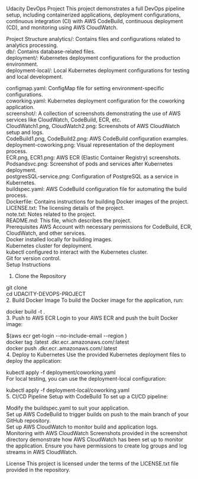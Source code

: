 Udacity DevOps Project
This project demonstrates a full DevOps pipeline setup, including containerized applications, deployment configurations, continuous integration (CI) with AWS CodeBuild, continuous deployment (CD), and monitoring using AWS CloudWatch.

Project Structure
analytics/: Contains files and configurations related to analytics processing.<br>
db/: Contains database-related files.<br>
deployment/: Kubernetes deployment configurations for the production environment.<br>
deployment-local/: Local Kubernetes deployment configurations for testing and local development.<br>

configmap.yaml: ConfigMap file for setting environment-specific configurations.<br>
coworking.yaml: Kubernetes deployment configuration for the coworking application.<br>
screenshot/: A collection of screenshots demonstrating the use of AWS services like CloudWatch, CodeBuild, ECR, etc.<br>
CloudWatch1.png, CloudWatch2.png: Screenshots of AWS CloudWatch setup and logs.<br>
CodeBuild1.png, CodeBuild2.png: AWS CodeBuild configuration examples.<br>
deployment-coworking.png: Visual representation of the deployment process.<br>
ECR.png, ECR1.png: AWS ECR (Elastic Container Registry) screenshots.<br>
Podsandsvc.png: Screenshot of pods and services after Kubernetes deployment.<br>
postgresSQL-service.png: Configuration of PostgreSQL as a service in Kubernetes.<br>
buildspec.yaml: AWS CodeBuild configuration file for automating the build process.<br>
Dockerfile: Contains instructions for building Docker images of the project.<br>
LICENSE.txt: The licensing details of the project.<br>
note.txt: Notes related to the project.<br>
README.md: This file, which describes the project.<br>
Prerequisites
AWS Account with necessary permissions for CodeBuild, ECR, CloudWatch, and other services.<br>
Docker installed locally for building images.<br>
Kubernetes cluster for deployment.<br>
kubectl configured to interact with the Kubernetes cluster.<br>
Git for version control.<br>
Setup Instructions
1. Clone the Repository

git clone <repository-url>  
cd UDACITY-DEVOPS-PROJECT  
2. Build Docker Image
To build the Docker image for the application, run:

docker build -t <image-name> .  
3. Push to AWS ECR
Login to your AWS ECR and push the built Docker image:


$(aws ecr get-login --no-include-email --region <your-region>)  
docker tag <image-name>:latest <aws-account-id>.dkr.ecr.<your-region>.amazonaws.com/<repository-name>:latest  
docker push <aws-account-id>.dkr.ecr.<your-region>.amazonaws.com/<repository-name>:latest  
4. Deploy to Kubernetes
Use the provided Kubernetes deployment files to deploy the application:


kubectl apply -f deployment/coworking.yaml  
For local testing, you can use the deployment-local configuration:


kubectl apply -f deployment-local/coworking.yaml  
5. CI/CD Pipeline Setup with CodeBuild
To set up a CI/CD pipeline:

Modify the buildspec.yaml to suit your application.<br>
Set up AWS CodeBuild to trigger builds on push to the main branch of your GitHub repository.<br>
Set up AWS CloudWatch to monitor build and application logs.<br>
Monitoring with AWS CloudWatch
Screenshots provided in the screenshot directory demonstrate how AWS CloudWatch has been set up to monitor the application. Ensure you have permissions to create log groups and log streams in AWS CloudWatch.<br>

License
This project is licensed under the terms of the LICENSE.txt file provided in the repository.<br>
